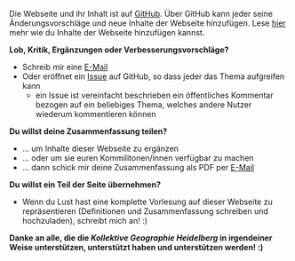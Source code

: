 Die Webseite und ihr Inhalt ist auf [GitHub](https://github.com/Kollektive-Geographie-Heidelberg/Kollektive-Geographie-Heidelberg). Über GitHub kann jeder seine Änderungsvorschläge und neue Inhalte der Webseite hinzufügen. Lese [hier](about/contribute.md) mehr wie du Inhalte der Webseite hinzufügen kannst. 

**Lob, Kritik, Ergänzungen oder Verbesserungsvorschläge?**
- Schreib mir eine [E-Mail](/about/kontakt.md)
- Oder eröffnet ein [Issue](https://github.com/Kollektive-Geographie-Heidelberg/Kollektive-Geographie-Heidelberg/issues) auf GitHub, so dass jeder das Thema aufgreifen kann
  - ein Issue ist vereinfacht beschrieben ein öffentliches Kommentar bezogen auf ein beliebiges Thema, welches andere Nutzer wiederum kommentieren können

**Du willst deine Zusammenfassung teilen?**
- ... um Inhalte dieser Webseite zu ergänzen
- ... oder um sie euren Kommilitonen/innen verfügbar zu machen
- ... dann schick mir deine Zusammenfassung als PDF per [E-Mail](/about/kontakt.md)

**Du willst ein Teil der Seite übernehmen?**
- Wenn du Lust hast eine komplette Vorlesung auf dieser Webseite zu repräsentieren (Definitionen und Zusammenfassung schreiben und hochzuladen), schreibt mich an! :)

**Danke an alle, die die *Kollektive Geographie Heidelberg* in irgendeiner Weise unterstützen, unterstützt haben und unterstützen werden! :)**
